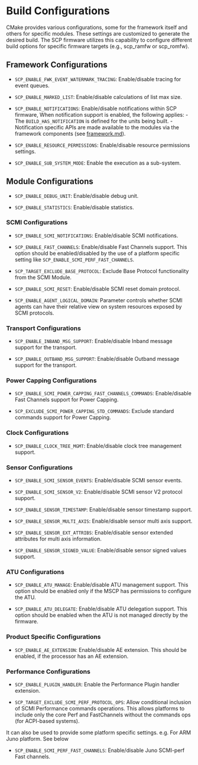 # Build Configurations

CMake provides various configurations, some for the framework itself and others
for specific modules. These settings are customized to generate the desired
build. The SCP firmware utilizes this capability to configure different build
options for specific firmware targets (e.g., scp_ramfw or scp_romfw).

## Framework Configurations

- `SCP_ENABLE_FWK_EVENT_WATERMARK_TRACING`: Enable/disable tracing for event
  queues.

- `SCP_ENABLE_MARKED_LIST`: Enable/disable calculations of list max size.

- `SCP_ENABLE_NOTIFICATIONS`: Enable/disable notifications within SCP firmware,
  When notification support is enabled, the following applies:
    -The `BUILD_HAS_NOTIFICATION` is defined
      for the units being built.
    -Notification specific APIs are made available to the modules via the
      framework components (see [framework.md](doc/framework.md)).

- `SCP_ENABLE_RESOURCE_PERMISSIONS`: Enable/disable resource
  permissions settings.

- `SCP_ENABLE_SUB_SYSTEM_MODE`: Enable the execution as a sub-system.

## Module Configurations

- `SCP_ENABLE_DEBUG_UNIT`: Enable/disable debug unit.

- `SCP_ENABLE_STATISTICS`: Enable/disable statistics.

### SCMI Configurations

- `SCP_ENABLE_SCMI_NOTIFICATIONS`: Enable/disable SCMI notifications.

- `SCP_ENABLE_FAST_CHANNELS`: Enable/disable Fast Channels support. This
  option should be enabled/disabled by the use of a platform specific setting
  like `SCP_ENABLE_SCMI_PERF_FAST_CHANNELS`.

- `SCP_TARGET_EXCLUDE_BASE_PROTOCOL`: Exclude Base Protocol functionality from
  the SCMI Module.

- `SCP_ENABLE_SCMI_RESET`: Enable/disable SCMI reset domain protocol.

- `SCP_ENABLE_AGENT_LOGICAL_DOMAIN`: Parameter controls whether SCMI agents
  can have their relative view on system resources exposed by SCMI protocols.

### Transport Configurations

- `SCP_ENABLE_INBAND_MSG_SUPPORT`: Enable/disable Inband message
  support for the transport.

- `SCP_ENABLE_OUTBAND_MSG_SUPPORT`: Enable/disable Outband message
  support for the transport.

### Power Capping Configurations

- `SCP_ENABLE_SCMI_POWER_CAPPING_FAST_CHANNELS_COMMANDS`: Enable/disable
  Fast Channels support for Power Capping.

- `SCP_EXCLUDE_SCMI_POWER_CAPPING_STD_COMMANDS`: Exclude
  standard commands support for Power Capping.

### Clock Configurations

- `SCP_ENABLE_CLOCK_TREE_MGMT`: Enable/disable clock tree management support.

### Sensor Configurations

- `SCP_ENABLE_SCMI_SENSOR_EVENTS`: Enable/disable SCMI sensor events.

- `SCP_ENABLE_SCMI_SENSOR_V2`: Enable/disable SCMI sensor V2 protocol support.

- `SCP_ENABLE_SENSOR_TIMESTAMP`: Enable/disable sensor timestamp support.

- `SCP_ENABLE_SENSOR_MULTI_AXIS`: Enable/disable sensor multi axis support.

- `SCP_ENABLE_SENSOR_EXT_ATTRIBS`: Enable/disable sensor extended attributes
  for multi axis information.
- `SCP_ENABLE_SENSOR_SIGNED_VALUE`: Enable/disable sensor signed values support.

### ATU Configurations

- `SCP_ENABLE_ATU_MANAGE`: Enable/disable ATU management support. This option
  should be enabled only if the MSCP has permissions to configure the ATU.

- `SCP_ENABLE_ATU_DELEGATE`: Enable/disable ATU delegation support. This option
  should be enabled when the ATU is not managed directly by the firmware.

### Product Specific Configurations

- `SCP_ENABLE_AE_EXTENSION`: Enable/disable AE extension. This
  should be enabled, if the processor has an AE extension.

### Performance Configurations

- `SCP_ENABLE_PLUGIN_HANDLER`: Enable the Performance Plugin handler extension.

- `SCP_TARGET_EXCLUDE_SCMI_PERF_PROTOCOL_OPS`: Allow conditional inclusion of
  SCMI Performance commands operations. This allows platforms to include only
  the core Perf and FastChannels without the commands ops (for ACPI-based
  systems).

It can also be used to provide some platform specific settings.
e.g. For ARM Juno platform. See below

- `SCP_ENABLE_SCMI_PERF_FAST_CHANNELS`: Enable/disable Juno SCMI-perf
  Fast channels.
